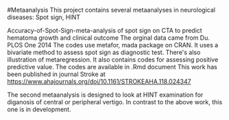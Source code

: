 #Metaanalysis
This project contains several metaanalyses in neurological diseases: Spot sign, HINT

Accuracy-of-Spot-Sign-meta-analysis of spot sign on CTA to predict hematoma growth and clinical outcome
The orginal data came from  Du. PLOS One 2014
The codes use metafor, mada package on CRAN. It uses a bivariate method to assess spot sign as diagnostic test. There's also illustration of metaregression. It also contains codes for assessing positive predictive value.
The codes are available in .Rmd document
This work has been published in journal Stroke at https://www.ahajournals.org/doi/10.1161/STROKEAHA.118.024347

The second metaanalysis is designed to look at HINT examination for diganosis of central or peripheral vertigo. 
In contrast to the above work, this one is in development.
